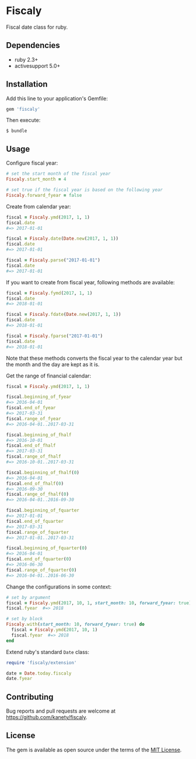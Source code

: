 # Fiscaly

Fiscal date class for ruby.

## Dependencies

* ruby 2.3+
* activesupport 5.0+

## Installation

Add this line to your application's Gemfile:

```ruby
gem 'fiscaly'
```

Then execute:

    $ bundle

## Usage

Configure fiscal year:

```ruby
# set the start month of the fiscal year
Fiscaly.start_month = 4

# set true if the fiscal year is based on the following year
Fiscaly.forward_fyear = false
```

Create from calendar year:

```ruby
fiscal = Fiscaly.ymd(2017, 1, 1)
fiscal.date
#=> 2017-01-01

fiscal = Fiscaly.date(Date.new(2017, 1, 1))
fiscal.date
#=> 2017-01-01

fiscal = Fiscaly.parse("2017-01-01")
fiscal.date
#=> 2017-01-01
```

If you want to create from fiscal year, following methods are available:

```ruby
fiscal = Fiscaly.fymd(2017, 1, 1)
fiscal.date
#=> 2018-01-01

fiscal = Fiscaly.fdate(Date.new(2017, 1, 1))
fiscal.date
#=> 2018-01-01

fiscal = Fiscaly.fparse("2017-01-01")
fiscal.date
#=> 2018-01-01
```

Note that these methods converts the fiscal year to the calendar year but the month and the day are kept as it is.

Get the range of financial calendar:

```ruby
fiscal = Fiscaly.ymd(2017, 1, 1)

fiscal.beginning_of_fyear
#=> 2016-04-01
fiscal.end_of_fyear
#=> 2017-03-31
fiscal.range_of_fyear
#=> 2016-04-01..2017-03-31

fiscal.beginning_of_fhalf
#=> 2016-10-01
fiscal.end_of_fhalf
#=> 2017-03-31
fiscal.range_of_fhalf
#=> 2016-10-01..2017-03-31

fiscal.beginning_of_fhalf(0)
#=> 2016-04-01
fiscal.end_of_fhalf(0)
#=> 2016-09-30
fiscal.range_of_fhalf(0)
#=> 2016-04-01..2016-09-30

fiscal.beginning_of_fquarter
#=> 2017-01-01
fiscal.end_of_fquarter
#=> 2017-03-31
fiscal.range_of_fquarter
#=> 2017-01-01..2017-03-31

fiscal.beginning_of_fquarter(0)
#=> 2016-04-01
fiscal.end_of_fquarter(0)
#=> 2016-06-30
fiscal.range_of_fquarter(0)
#=> 2016-04-01..2016-06-30
```

Change the configurations in some context:

```ruby
# set by argument
fiscal = Fiscaly.ymd(2017, 10, 1, start_month: 10, forward_fyear: true)
fiscal.fyear  #=> 2018

# set by block
Fiscaly.with(start_month: 10, forward_fyear: true) do
  fiscal = Fiscaly.ymd(2017, 10, 1)
  fiscal.fyear  #=> 2018
end
```

Extend ruby's standard `Date` class:

```ruby
require 'fiscaly/extension'

date = Date.today.fiscaly
date.fyear
```

## Contributing

Bug reports and pull requests are welcome at https://github.com/kanety/fiscaly.

## License

The gem is available as open source under the terms of the [MIT License](http://opensource.org/licenses/MIT).
